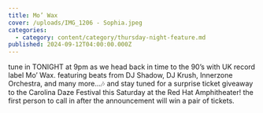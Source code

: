 ```yaml
---
title: Mo’ Wax
cover: /uploads/IMG_1206 - Sophia.jpeg
categories:
  - category: content/category/thursday-night-feature.md
published: 2024-09-12T04:00:00.000Z
---
```


tune in TONIGHT at 9pm as we head back in time to the 90’s with UK record label Mo’ Wax. featuring beats from DJ Shadow, DJ Krush, Innerzone Orchestra, and many more…🎶
and stay tuned for a surprise ticket giveaway to the Carolina Daze Festival this Saturday at the Red Hat Amphitheater! the first person to call in after the announcement will win a pair of tickets.
